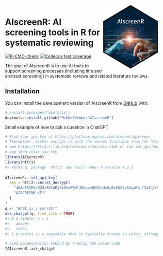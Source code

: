 
<!-- README.md is generated from README.Rmd. Please edit that file -->

<img src="man/figures/AIscreenR_hex.png" align="right" width="180"/>

# AIscreenR: AI screening tools in R for systematic reviewing

<!-- badges: start -->

[![R-CMD-check](https://github.com/MikkelVembye/AIscreenR/actions/workflows/R-CMD-check.yaml/badge.svg)](https://github.com/MikkelVembye/AIscreenR/actions/workflows/R-CMD-check.yaml)
[![Codecov test
coverage](https://codecov.io/gh/MikkelVembye/AIscreenR/branch/main/graph/badge.svg)](https://app.codecov.io/gh/MikkelVembye/AIscreenR?branch=main)
<!-- badges: end -->

The goal of AIscreenR is to use AI tools to support screening processes
(including title and abstract screening) in systematic reviews and
related literature reviews.

## Installation

You can install the development version of AIscreenR from
[GitHub](https://github.com/) with:

``` r
# install.packages("devtools")
devtools::install_github("MikkelVembye/AIscreenR")
```

Small example of how to ask a question in ChatGPT

``` r
# Find your api key at https://platform.openai.com/account/api-keys 
# Thereafter, either encrypt it with the secret functions from the httr2 package
# see https://httr2.r-lib.org/reference/secrets.html or run set_api_key() 
# and then enter you key.
library(AIscreenR)
library(httr2)
#> Warning: package 'httr2' was built under R version 4.2.3

AIscreenR:::set_api_key(
  key = httr2::secret_decrypt(
    "4UAcFSIHVz8Z4zED1WEj3k65xFBWlJ8dzavRDGG4dz0pBxEOXtvSkLwK6_fZaZqCr94oVtKBD6DQo82vwa2gljJMTw",
    "AISCREENR_KEY"
  )
)
q <- "What is a carrot?"
ask_chatgpt(q, time_info = TRUE)
#> # A tibble: 1 × 2
#>   answer                                                                run_time
#>   <chr>                                                                    <dbl>
#> 1 A carrot is a vegetable that is typically orange in color, although …     6.38
```

``` r
# Find documentation behind by running the below code
?AIscreenR::ask_chatgpt
```
